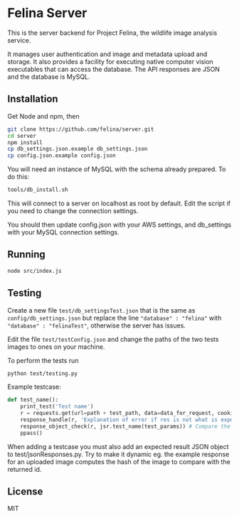 # Felina Server

This is the server backend for Project Felina, the wildlife image analysis service.

It manages user authentication and image and metadata upload and storage. It also provides a facility for executing native computer vision executables that can access the database. The API responses are JSON and the database is MySQL.

## Installation

Get Node and npm, then

```bash
git clone https://github.com/felina/server.git
cd server
npm install
cp db_settings.json.example db_settings.json
cp config.json.example config.json
```

You will need an instance of MySQL with the schema already prepared. To do this:
```bash
tools/db_install.sh
```
This will connect to a server on localhost as root by default. Edit the script if you need to change the connection settings.

You should then update config.json with your AWS settings, and db_settings with your MySQL connection settings.

## Running

```bash
node src/index.js
```

## Testing

Create a new file ```test/db_settingsTest.json``` that is the same as ```config/db_settings.json``` but replace the line ```"database" : "felina"``` with ```"database" : "felinaTest"```, otherwise the server has issues.

Edit the file ```test/testConfig.json``` and change the paths of the two tests images to ones on your machine.  

To perform the tests run
```bash
python test/testing.py
```

Example testcase: 
```python
def test_name():
    print_test('Test name')
    r = requests.get(url=path + test_path, data=data_for_request, cookies=cookie) # .get or .post endpoint with parameters
    response_handle(r, 'Explanation of error if res is not what is expected', True) # Bool is expected res value
    response_object_check(r, jsr.test_name(test_params)) # Compare the response object to the expected response object
    ppass()
```
When adding a testcase you must also add an expected result JSON object to test/jsonResponses.py. Try to make it dynamic eg.  the example response for an uploaded image computes the hash of the image to compare with the returned id. 


## License

MIT
